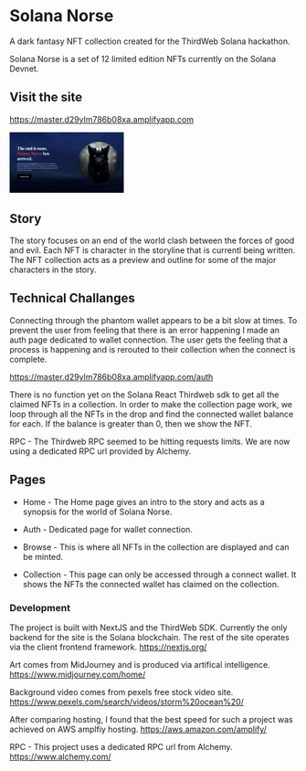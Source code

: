 # Solana Norse

A dark fantasy NFT collection created for the ThirdWeb Solana hackathon.

Solana Norse is a set of 12 limited edition NFTs currently on the Solana Devnet.

## Visit the site

https://master.d29ylm786b08xa.amplifyapp.com

<img src="/screens/home.png" width="200" alt="home page"/>

## Story

The story focuses on an end of the world clash between the forces of good and evil. Each NFT is character in the storyline that is currentl being written. The NFT collection acts as a preview and outline for some of the major characters in the story.

## Technical Challanges

Connecting through the phantom wallet appears to be a bit slow at times. To prevent the user from feeling that there is an error happening I made an auth page dedicated to wallet connection. The user gets the feeling that a process is happening and is rerouted to their collection when the connect is complete.

https://master.d29ylm786b08xa.amplifyapp.com/auth

There is no function yet on the Solana React Thirdweb sdk to get all the claimed NFTs in a collection. In order to make the collection page work, we loop through all the NFTs in the drop and find the connected wallet balance for each. If the balance is greater than 0, then we show the NFT.

RPC - The Thirdweb RPC seemed to be hitting requests limits. We are now using a dedicated RPC url provided by Alchemy.

## Pages

- Home - The Home page gives an intro to the story and acts as a synopsis for the world of Solana Norse.

- Auth - Dedicated page for wallet connection.

- Browse - This is where all NFTs in the collection are displayed and can be minted.

- Collection - This page can only be accessed through a connect wallet. It shows the NFTs the connected wallet has claimed on the collection.

### Development

The project is built with NextJS and the ThirdWeb SDK. Currently the only backend for the site is the Solana blockchain. The rest of the site operates via the client frontend framework.
https://nextjs.org/

Art comes from MidJourney and is produced via artifical intelligence.
https://www.midjourney.com/home/

Background video comes from pexels free stock video site.
https://www.pexels.com/search/videos/storm%20ocean%20/

After comparing hosting, I found that the best speed for such a project was achieved on AWS amplfiy hosting.
https://aws.amazon.com/amplify/

RPC - This project uses a dedicated RPC url from Alchemy.
https://www.alchemy.com/
